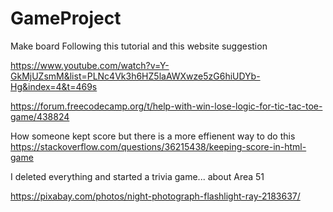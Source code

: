 # GameProject
Make board
Following this tutorial and this website suggestion 

https://www.youtube.com/watch?v=Y-GkMjUZsmM&list=PLNc4Vk3h6HZ5laAWXwze5zG6hiUDYb-Hg&index=4&t=469s

https://forum.freecodecamp.org/t/help-with-win-lose-logic-for-tic-tac-toe-game/438824

How someone kept score but there is a more effienent way to do this https://stackoverflow.com/questions/36215438/keeping-score-in-html-game

I deleted everything and started a trivia game... about Area 51 



https://pixabay.com/photos/night-photograph-flashlight-ray-2183637/

